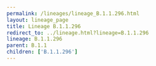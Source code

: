 ```yaml
---
permalink: /lineages/lineage_B.1.1.296.html
layout: lineage_page
title: Lineage B.1.1.296
redirect_to: ../lineage.html?lineage=B.1.1.296
lineage: B.1.1.296
parent: B.1.1
children: ['B.1.1.296']
---
```

